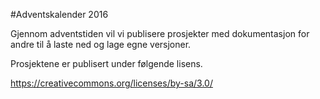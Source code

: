 #Adventskalender 2016

Gjennom adventstiden vil vi publisere prosjekter med dokumentasjon for andre til å laste ned og lage egne versjoner.

Prosjektene er publisert under følgende lisens.

https://creativecommons.org/licenses/by-sa/3.0/

